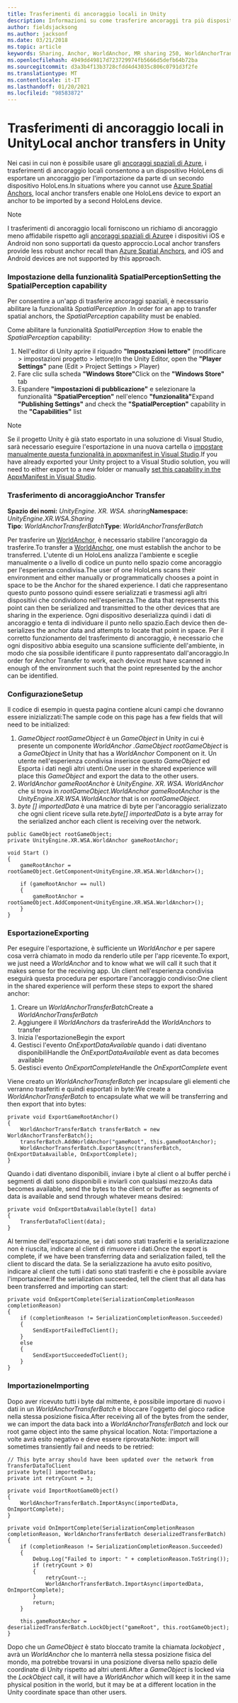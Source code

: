 ```yaml
---
title: Trasferimenti di ancoraggio locali in Unity
description: Informazioni su come trasferire ancoraggi tra più dispositivi HoloLens in un'applicazione di realtà mista Unity.
author: fieldsjacksong
ms.author: jacksonf
ms.date: 03/21/2018
ms.topic: article
keywords: Sharing, Anchor, WorldAnchor, MR sharing 250, WorldAnchorTransferBatch, SpatialPerception, Transfer, local Anchor Transfer, Anchor Export, Anchor import
ms.openlocfilehash: 4949dd49817d723729974fb5666d5defb64b72ba
ms.sourcegitcommit: d3a3b4f13b3728cfdd4d43035c806c0791d3f2fe
ms.translationtype: MT
ms.contentlocale: it-IT
ms.lasthandoff: 01/20/2021
ms.locfileid: "98583872"
---
```

# <a name="local-anchor-transfers-in-unity"></a><span data-ttu-id="274c3-104">Trasferimenti di ancoraggio locali in Unity</span><span class="sxs-lookup"><span data-stu-id="274c3-104">Local anchor transfers in Unity</span></span>

<span data-ttu-id="274c3-105">Nei casi in cui non è possibile usare gli <a href="/azure/spatial-anchors" target="_blank">ancoraggi spaziali di Azure</a>, i trasferimenti di ancoraggio locali consentono a un dispositivo HoloLens di esportare un ancoraggio per l'importazione da parte di un secondo dispositivo HoloLens.</span><span class="sxs-lookup"><span data-stu-id="274c3-105">In situations where you cannot use <a href="/azure/spatial-anchors" target="_blank">Azure Spatial Anchors</a>, local anchor transfers enable one HoloLens device to export an anchor to be imported by a second HoloLens device.</span></span>

>[!NOTE]
><span data-ttu-id="274c3-106">I trasferimenti di ancoraggio locali forniscono un richiamo di ancoraggio meno affidabile rispetto agli <a href="/azure/spatial-anchors" target="_blank">ancoraggi spaziali di Azure</a>e i dispositivi iOS e Android non sono supportati da questo approccio.</span><span class="sxs-lookup"><span data-stu-id="274c3-106">Local anchor transfers provide less robust anchor recall than <a href="/azure/spatial-anchors" target="_blank">Azure Spatial Anchors</a>, and iOS and Android devices are not supported by this approach.</span></span>

### <a name="setting-the-spatialperception-capability"></a><span data-ttu-id="274c3-107">Impostazione della funzionalità SpatialPerception</span><span class="sxs-lookup"><span data-stu-id="274c3-107">Setting the SpatialPerception capability</span></span>

<span data-ttu-id="274c3-108">Per consentire a un'app di trasferire ancoraggi spaziali, è necessario abilitare la funzionalità *SpatialPerception* .</span><span class="sxs-lookup"><span data-stu-id="274c3-108">In order for an app to transfer spatial anchors, the *SpatialPerception* capability must be enabled.</span></span>

<span data-ttu-id="274c3-109">Come abilitare la funzionalità *SpatialPerception* :</span><span class="sxs-lookup"><span data-stu-id="274c3-109">How to enable the *SpatialPerception* capability:</span></span>
1. <span data-ttu-id="274c3-110">Nell'editor di Unity aprire il riquadro **"Impostazioni lettore"** (modificare > impostazioni progetto > lettore)</span><span class="sxs-lookup"><span data-stu-id="274c3-110">In the Unity Editor, open the **"Player Settings"** pane (Edit > Project Settings > Player)</span></span>
2. <span data-ttu-id="274c3-111">Fare clic sulla scheda **"Windows Store"**</span><span class="sxs-lookup"><span data-stu-id="274c3-111">Click on the **"Windows Store"** tab</span></span>
3. <span data-ttu-id="274c3-112">Espandere **"impostazioni di pubblicazione"** e selezionare la funzionalità **"SpatialPerception"** nell'elenco **"funzionalità"**</span><span class="sxs-lookup"><span data-stu-id="274c3-112">Expand **"Publishing Settings"** and check the **"SpatialPerception"** capability in the **"Capabilities"** list</span></span>

>[!NOTE]
><span data-ttu-id="274c3-113">Se il progetto Unity è già stato esportato in una soluzione di Visual Studio, sarà necessario eseguire l'esportazione in una nuova cartella o [impostare manualmente questa funzionalità in appxmanifest in Visual Studio](local-anchor-transfers-in-directx.md#set-up-your-app-to-use-the-spatialperception-capability).</span><span class="sxs-lookup"><span data-stu-id="274c3-113">If you have already exported your Unity project to a Visual Studio solution, you will need to either export to a new folder or manually [set this capability in the AppxManifest in Visual Studio](local-anchor-transfers-in-directx.md#set-up-your-app-to-use-the-spatialperception-capability).</span></span>

### <a name="anchor-transfer"></a><span data-ttu-id="274c3-114">Trasferimento di ancoraggio</span><span class="sxs-lookup"><span data-stu-id="274c3-114">Anchor Transfer</span></span>

<span data-ttu-id="274c3-115">**Spazio dei nomi:** *UnityEngine. XR. WSA. sharing*</span><span class="sxs-lookup"><span data-stu-id="274c3-115">**Namespace:** *UnityEngine.XR.WSA.Sharing*</span></span><br>
<span data-ttu-id="274c3-116">**Tipo**: *WorldAnchorTransferBatch*</span><span class="sxs-lookup"><span data-stu-id="274c3-116">**Type**: *WorldAnchorTransferBatch*</span></span>

<span data-ttu-id="274c3-117">Per trasferire un [WorldAnchor](../develop/unity/coordinate-systems-in-unity.md), è necessario stabilire l'ancoraggio da trasferire.</span><span class="sxs-lookup"><span data-stu-id="274c3-117">To transfer a [WorldAnchor](../develop/unity/coordinate-systems-in-unity.md), one must establish the anchor to be transferred.</span></span> <span data-ttu-id="274c3-118">L'utente di un HoloLens analizza l'ambiente e sceglie manualmente o a livello di codice un punto nello spazio come ancoraggio per l'esperienza condivisa.</span><span class="sxs-lookup"><span data-stu-id="274c3-118">The user of one HoloLens scans their environment and either manually or programmatically chooses a point in space to be the Anchor for the shared experience.</span></span> <span data-ttu-id="274c3-119">I dati che rappresentano questo punto possono quindi essere serializzati e trasmessi agli altri dispositivi che condividono nell'esperienza.</span><span class="sxs-lookup"><span data-stu-id="274c3-119">The data that represents this point can then be serialized and transmitted to the other devices that are sharing in the experience.</span></span> <span data-ttu-id="274c3-120">Ogni dispositivo deserializza quindi i dati di ancoraggio e tenta di individuare il punto nello spazio.</span><span class="sxs-lookup"><span data-stu-id="274c3-120">Each device then de-serializes the anchor data and attempts to locate that point in space.</span></span> <span data-ttu-id="274c3-121">Per il corretto funzionamento del trasferimento di ancoraggio, è necessario che ogni dispositivo abbia eseguito una scansione sufficiente dell'ambiente, in modo che sia possibile identificare il punto rappresentato dall'ancoraggio.</span><span class="sxs-lookup"><span data-stu-id="274c3-121">In order for Anchor Transfer to work, each device must have scanned in enough of the environment such that the point represented by the anchor can be identified.</span></span>

### <a name="setup"></a><span data-ttu-id="274c3-122">Configurazione</span><span class="sxs-lookup"><span data-stu-id="274c3-122">Setup</span></span>

<span data-ttu-id="274c3-123">Il codice di esempio in questa pagina contiene alcuni campi che dovranno essere inizializzati:</span><span class="sxs-lookup"><span data-stu-id="274c3-123">The sample code on this page has a few fields that will need to be initialized:</span></span>
1. <span data-ttu-id="274c3-124">*GameObject rootGameObject* è un *GameObject* in Unity in cui è presente un componente *WorldAnchor* .</span><span class="sxs-lookup"><span data-stu-id="274c3-124">*GameObject rootGameObject* is a *GameObject* in Unity that has a *WorldAnchor* Component on it.</span></span> <span data-ttu-id="274c3-125">Un utente nell'esperienza condivisa inserisce questo *GameObject* ed Esporta i dati negli altri utenti.</span><span class="sxs-lookup"><span data-stu-id="274c3-125">One user in the shared experience will place this *GameObject* and export the data to the other users.</span></span>
2. <span data-ttu-id="274c3-126">*WorldAnchor gameRootAnchor* è *UnityEngine. XR. WSA. WorldAnchor* che si trova in *rootGameObject*.</span><span class="sxs-lookup"><span data-stu-id="274c3-126">*WorldAnchor gameRootAnchor* is the *UnityEngine.XR.WSA.WorldAnchor* that is on *rootGameObject*.</span></span>
3. <span data-ttu-id="274c3-127">*byte [] importedData* è una matrice di byte per l'ancoraggio serializzato che ogni client riceve sulla rete.</span><span class="sxs-lookup"><span data-stu-id="274c3-127">*byte[] importedData* is a byte array for the serialized anchor each client is receiving over the network.</span></span>

```
public GameObject rootGameObject;
private UnityEngine.XR.WSA.WorldAnchor gameRootAnchor;

void Start ()
{
    gameRootAnchor = rootGameObject.GetComponent<UnityEngine.XR.WSA.WorldAnchor>();

    if (gameRootAnchor == null)
    {
        gameRootAnchor = rootGameObject.AddComponent<UnityEngine.XR.WSA.WorldAnchor>();
    }
}
```

### <a name="exporting"></a><span data-ttu-id="274c3-128">Esportazione</span><span class="sxs-lookup"><span data-stu-id="274c3-128">Exporting</span></span>

<span data-ttu-id="274c3-129">Per eseguire l'esportazione, è sufficiente un *WorldAnchor* e per sapere cosa verrà chiamato in modo da renderlo utile per l'app ricevente.</span><span class="sxs-lookup"><span data-stu-id="274c3-129">To export, we just need a *WorldAnchor* and to know what we will call it such that it makes sense for the receiving app.</span></span> <span data-ttu-id="274c3-130">Un client nell'esperienza condivisa eseguirà questa procedura per esportare l'ancoraggio condiviso:</span><span class="sxs-lookup"><span data-stu-id="274c3-130">One client in the shared experience will perform these steps to export the shared anchor:</span></span>
1. <span data-ttu-id="274c3-131">Creare un *WorldAnchorTransferBatch*</span><span class="sxs-lookup"><span data-stu-id="274c3-131">Create a *WorldAnchorTransferBatch*</span></span>
2. <span data-ttu-id="274c3-132">Aggiungere il *WorldAnchors* da trasferire</span><span class="sxs-lookup"><span data-stu-id="274c3-132">Add the *WorldAnchors* to transfer</span></span>
3. <span data-ttu-id="274c3-133">Inizia l'esportazione</span><span class="sxs-lookup"><span data-stu-id="274c3-133">Begin the export</span></span>
4. <span data-ttu-id="274c3-134">Gestisci l'evento *OnExportDataAvailable* quando i dati diventano disponibili</span><span class="sxs-lookup"><span data-stu-id="274c3-134">Handle the *OnExportDataAvailable* event as data becomes available</span></span>
5. <span data-ttu-id="274c3-135">Gestisci evento *OnExportComplete*</span><span class="sxs-lookup"><span data-stu-id="274c3-135">Handle the *OnExportComplete* event</span></span>

<span data-ttu-id="274c3-136">Viene creato un *WorldAnchorTransferBatch* per incapsulare gli elementi che verranno trasferiti e quindi esportati in byte:</span><span class="sxs-lookup"><span data-stu-id="274c3-136">We create a *WorldAnchorTransferBatch* to encapsulate what we will be transferring and then export that into bytes:</span></span>

```
private void ExportGameRootAnchor()
{
    WorldAnchorTransferBatch transferBatch = new WorldAnchorTransferBatch();
    transferBatch.AddWorldAnchor("gameRoot", this.gameRootAnchor);
    WorldAnchorTransferBatch.ExportAsync(transferBatch, OnExportDataAvailable, OnExportComplete);
}
```

<span data-ttu-id="274c3-137">Quando i dati diventano disponibili, inviare i byte al client o al buffer perché i segmenti di dati sono disponibili e inviarli con qualsiasi mezzo:</span><span class="sxs-lookup"><span data-stu-id="274c3-137">As data becomes available, send the bytes to the client or buffer as segments of data is available and send through whatever means desired:</span></span>

```
private void OnExportDataAvailable(byte[] data)
{
    TransferDataToClient(data);
}
```

<span data-ttu-id="274c3-138">Al termine dell'esportazione, se i dati sono stati trasferiti e la serializzazione non è riuscita, indicare al client di rimuovere i dati.</span><span class="sxs-lookup"><span data-stu-id="274c3-138">Once the export is complete, if we have been transferring data and serialization failed, tell the client to discard the data.</span></span> <span data-ttu-id="274c3-139">Se la serializzazione ha avuto esito positivo, indicare al client che tutti i dati sono stati trasferiti e che è possibile avviare l'importazione:</span><span class="sxs-lookup"><span data-stu-id="274c3-139">If the serialization succeeded, tell the client that all data has been transferred and importing can start:</span></span>

```
private void OnExportComplete(SerializationCompletionReason completionReason)
{
    if (completionReason != SerializationCompletionReason.Succeeded)
    {
        SendExportFailedToClient();
    }
    else
    {
        SendExportSucceededToClient();
    }
}
```

### <a name="importing"></a><span data-ttu-id="274c3-140">Importazione</span><span class="sxs-lookup"><span data-stu-id="274c3-140">Importing</span></span>

<span data-ttu-id="274c3-141">Dopo aver ricevuto tutti i byte dal mittente, è possibile importare di nuovo i dati in un *WorldAnchorTransferBatch* e bloccare l'oggetto del gioco radice nella stessa posizione fisica.</span><span class="sxs-lookup"><span data-stu-id="274c3-141">After receiving all of the bytes from the sender, we can import the data back into a *WorldAnchorTransferBatch* and lock our root game object into the same physical location.</span></span> <span data-ttu-id="274c3-142">Nota: l'importazione a volte avrà esito negativo e deve essere riprovata:</span><span class="sxs-lookup"><span data-stu-id="274c3-142">Note: import will sometimes transiently fail and needs to be retried:</span></span>

```
// This byte array should have been updated over the network from TransferDataToClient
private byte[] importedData;
private int retryCount = 3;

private void ImportRootGameObject()
{
    WorldAnchorTransferBatch.ImportAsync(importedData, OnImportComplete);
}

private void OnImportComplete(SerializationCompletionReason completionReason, WorldAnchorTransferBatch deserializedTransferBatch)
{
    if (completionReason != SerializationCompletionReason.Succeeded)
    {
        Debug.Log("Failed to import: " + completionReason.ToString());
        if (retryCount > 0)
        {
            retryCount--;
            WorldAnchorTransferBatch.ImportAsync(importedData, OnImportComplete);
        }
        return;
    }

    this.gameRootAnchor = deserializedTransferBatch.LockObject("gameRoot", this.rootGameObject);
}
```

<span data-ttu-id="274c3-143">Dopo che un *GameObject* è stato bloccato tramite la chiamata *lockobject* , avrà un *WorldAnchor* che lo manterrà nella stessa posizione fisica del mondo, ma potrebbe trovarsi in una posizione diversa nello spazio delle coordinate di Unity rispetto ad altri utenti.</span><span class="sxs-lookup"><span data-stu-id="274c3-143">After a *GameObject* is locked via the *LockObject* call, it will have a *WorldAnchor* which will keep it in the same physical position in the world, but it may be at a different location in the Unity coordinate space than other users.</span></span>